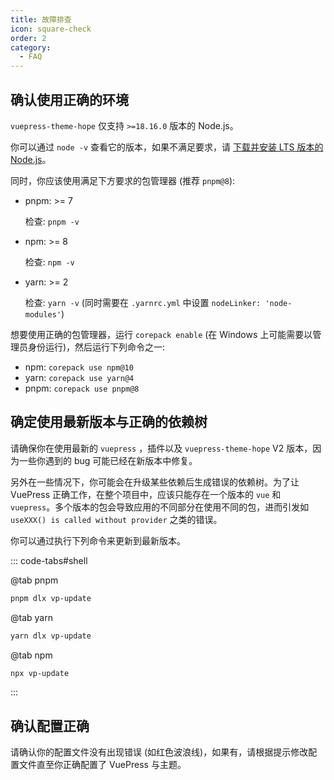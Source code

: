 ```yaml
---
title: 故障排查
icon: square-check
order: 2
category:
  - FAQ
---
```


## 确认使用正确的环境

`vuepress-theme-hope` 仅支持 `>=18.16.0` 版本的 Node.js。

你可以通过 `node -v` 查看它的版本，如果不满足要求，请 [下载并安装 LTS 版本的 Node.js](../get-started/env.md#nodejs)。

同时，你应该使用满足下方要求的包管理器 (推荐 `pnpm@8`):

- pnpm: >= 7

  检查: `pnpm -v`

- npm: >= 8

  检查: `npm -v`

- yarn: >= 2

  检查: `yarn -v` (同时需要在 `.yarnrc.yml` 中设置 `nodeLinker: 'node-modules'`)

想要使用正确的包管理器，运行 `corepack enable` (在 Windows 上可能需要以管理员身份运行)，然后运行下列命令之一:

- npm: `corepack use npm@10`
- yarn: `corepack use yarn@4`
- pnpm: `corepack use pnpm@8`

## 确定使用最新版本与正确的依赖树

请确保你在使用最新的 `vuepress` ，插件以及 `vuepress-theme-hope` V2 版本，因为一些你遇到的 bug 可能已经在新版本中修复。

另外在一些情况下，你可能会在升级某些依赖后生成错误的依赖树。为了让 VuePress 正确工作，在整个项目中，应该只能存在一个版本的 `vue` 和 `vuepress`。多个版本的包会导致应用的不同部分在使用不同的包，进而引发如 `useXXX() is called without provider` 之类的错误。

你可以通过执行下列命令来更新到最新版本。

::: code-tabs#shell

@tab pnpm

```bash
pnpm dlx vp-update
```

@tab yarn

```bash
yarn dlx vp-update
```

@tab npm

```bash
npx vp-update
```

:::

## 确认配置正确

请确认你的配置文件没有出现错误 (如红色波浪线)，如果有，请根据提示修改配置文件直至你正确配置了 VuePress 与主题。
